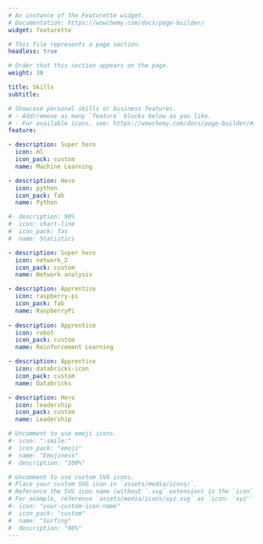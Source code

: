 ```yaml
---
# An instance of the Featurette widget.
# Documentation: https://wowchemy.com/docs/page-builder/
widget: featurette

# This file represents a page section.
headless: true

# Order that this section appears on the page.
weight: 30

title: Skills
subtitle:

# Showcase personal skills or business features.
# - Add/remove as many `feature` blocks below as you like.
# - For available icons, see: https://wowchemy.com/docs/page-builder/#icons
feature:

- description: Super hero
  icon: ml
  icon_pack: custom
  name: Machine Learning

- description: Hero
  icon: python
  icon_pack: fab
  name: Python

#- description: 90%
#  icon: chart-line
#  icon_pack: fas
#  name: Statistics

- description: Super hero
  icon: network_2
  icon_pack: custom
  name: Network analysis

- description: Apprentice
  icon: raspberry-pi
  icon_pack: fab
  name: RaspberryPi
  
- description: Apprentice
  icon: robot
  icon_pack: custom
  name: Reinforcement Learning

- description: Apprentice
  icon: databricks-icon
  icon_pack: custom
  name: Databricks

- description: Hero
  icon: leadership
  icon_pack: custom
  name: Leadership

# Uncomment to use emoji icons.
#- icon: ":smile:"
#  icon_pack: "emoji"
#  name: "Emojiness"
#  description: "100%"  

# Uncomment to use custom SVG icons.
# Place your custom SVG icon in `assets/media/icons/`.
# Reference the SVG icon name (without `.svg` extension) in the `icon` field.
# For example, reference `assets/media/icons/xyz.svg` as `icon: 'xyz'`
#- icon: "your-custom-icon-name"
#  icon_pack: "custom"
#  name: "Surfing"
#  description: "90%"
---
```



<script data-goatcounter="https://valkiii.goatcounter.com/count"
        async src="//gc.zgo.at/count.js"></script>  